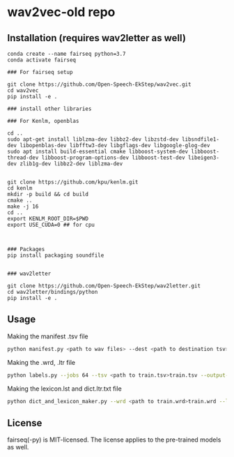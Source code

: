 # wav2vec-old repo 
## Installation (requires wav2letter as well) 
```
conda create --name fairseq python=3.7
conda activate fairseq

### For fairseq setup

git clone https://github.com/Open-Speech-EkStep/wav2vec.git
cd wav2vec
pip install -e .

### install other libraries

### For Kenlm, openblas

cd ..
sudo apt-get install liblzma-dev libbz2-dev libzstd-dev libsndfile1-dev libopenblas-dev libfftw3-dev libgflags-dev libgoogle-glog-dev
sudo apt install build-essential cmake libboost-system-dev libboost-thread-dev libboost-program-options-dev libboost-test-dev libeigen3-dev zlib1g-dev libbz2-dev liblzma-dev


git clone https://github.com/kpu/kenlm.git
cd kenlm
mkdir -p build && cd build
cmake .. 
make -j 16
cd ..
export KENLM_ROOT_DIR=$PWD
export USE_CUDA=0 ## for cpu



### Packages
pip install packaging soundfile


### wav2letter

git clone https://github.com/Open-Speech-EkStep/wav2letter.git 
cd wav2letter/bindings/python
pip install -e .
```
## Usage
Making the manifest .tsv file
```bash
python manifest.py <path to wav files> --dest <path to destination tsv> --ext wav --train-name train.tsv --valid-percent 0 --jobs -1
```

Making the .wrd, .ltr file
```bash
python labels.py --jobs 64 --tsv <path to train.tsv>train.tsv --output-dir <destination dir> --output-name test --txt-dir
```

Making the lexicon.lst and dict.ltr.txt file
```bash
python dict_and_lexicon_maker.py --wrd <path to train.wrd>train.wrd --lexicon <destnation path>/lexicon.lst --dict <destnation path>/dict.ltr.txt
```



## License

fairseq(-py) is MIT-licensed. The license applies to the pre-trained models as well.
